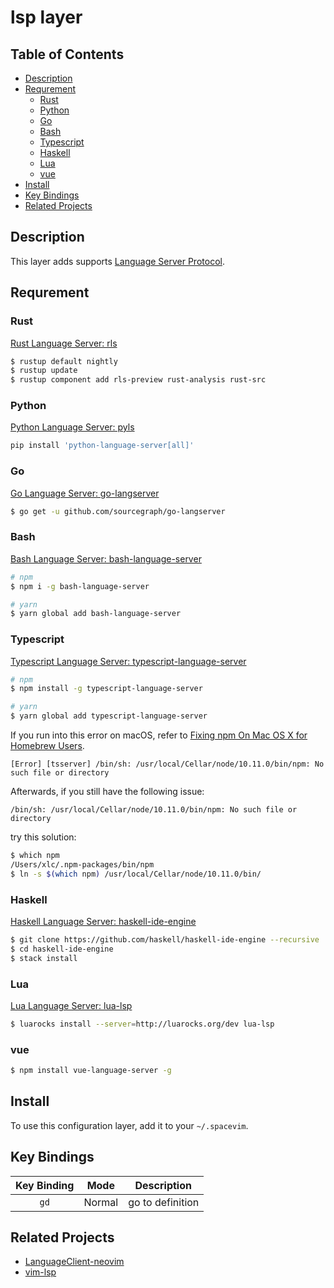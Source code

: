 # lsp layer

## Table of Contents

<!-- vim-markdown-toc GFM -->

* [Description](#description)
* [Requrement](#requrement)
  * [Rust](#rust)
  * [Python](#python)
  * [Go](#go)
  * [Bash](#bash)
  * [Typescript](#typescript)
  * [Haskell](#haskell)
  * [Lua](#lua)
  * [vue](#vue)
* [Install](#install)
* [Key Bindings](#key-bindings)
* [Related Projects](#related-projects)

<!-- vim-markdown-toc -->

## Description

This layer adds supports [Language Server Protocol](https://langserver.org/).

## Requrement

### Rust

[Rust Language Server: rls](https://github.com/rust-lang-nursery/rls)

```bash
$ rustup default nightly
$ rustup update
$ rustup component add rls-preview rust-analysis rust-src
```

### Python

[Python Language Server: pyls](https://github.com/palantir/python-language-server)

```bash
pip install 'python-language-server[all]'
```

### Go

[Go Language Server: go-langserver](https://github.com/sourcegraph/go-langserver)

```bash
$ go get -u github.com/sourcegraph/go-langserver
```

### Bash

[Bash Language Server: bash-language-server](https://github.com/mads-hartmann/bash-language-server)

```bash
# npm
$ npm i -g bash-language-server

# yarn
$ yarn global add bash-language-server
```

### Typescript

[Typescript Language Server: typescript-language-server](https://github.com/theia-ide/typescript-language-server)

```bash
# npm
$ npm install -g typescript-language-server

# yarn
$ yarn global add typescript-language-server
```

If you run into this error on macOS, refer to [Fixing npm On Mac OS X for Homebrew Users](https://gist.github.com/DanHerbert/9520689).

```
[Error] [tsserver] /bin/sh: /usr/local/Cellar/node/10.11.0/bin/npm: No such file or directory
```

Afterwards, if you still have the following issue:

```
/bin/sh: /usr/local/Cellar/node/10.11.0/bin/npm: No such file or directory
```

try this solution:

```bash
$ which npm
/Users/xlc/.npm-packages/bin/npm
$ ln -s $(which npm) /usr/local/Cellar/node/10.11.0/bin/
```

### Haskell

[Haskell Language Server: haskell-ide-engine](https://github.com/haskell/haskell-ide-engine)

```bash
$ git clone https://github.com/haskell/haskell-ide-engine --recursive
$ cd haskell-ide-engine
$ stack install
```

### Lua

[Lua Language Server: lua-lsp](https://github.com/Alloyed/lua-lsp)

```bash
$ luarocks install --server=http://luarocks.org/dev lua-lsp
```

### vue

```bash
$ npm install vue-language-server -g
```

## Install

To use this configuration layer, add it to your `~/.spacevim`.

## Key Bindings

Key Binding        | Mode   | Description
:---:              | :---:  | :---:
`gd`               | Normal | go to definition

## Related Projects

- [LanguageClient-neovim](https://github.com/autozimu/LanguageClient-neovim)
- [vim-lsp](https://github.com/prabirshrestha/vim-lsp)
